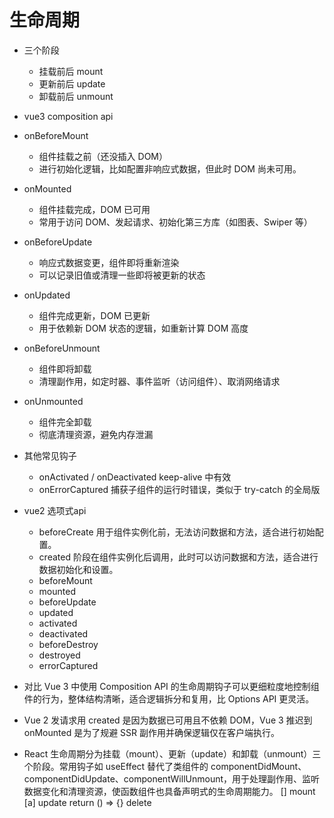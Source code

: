 # 生命周期

- 三个阶段
    - 挂载前后 mount
    - 更新前后 update
    - 卸载前后 unmount

- vue3 composition api 
- onBeforeMount
    - 组件挂载之前（还没插入 DOM）
    - 进行初始化逻辑，比如配置非响应式数据，但此时 DOM 尚未可用。
- onMounted
    - 组件挂载完成，DOM 已可用
    - 常用于访问 DOM、发起请求、初始化第三方库（如图表、Swiper 等）
- onBeforeUpdate
    - 响应式数据变更，组件即将重新渲染
    - 可以记录旧值或清理一些即将被更新的状态

- onUpdated
    - 组件完成更新，DOM 已更新
    - 用于依赖新 DOM 状态的逻辑，如重新计算 DOM 高度

- onBeforeUnmount
    - 组件即将卸载
    - 清理副作用，如定时器、事件监听（访问组件）、取消网络请求

- onUnmounted
    - 组件完全卸载
    - 彻底清理资源，避免内存泄漏

- 其他常见钩子
    - onActivated / onDeactivated
    keep-alive 中有效
    - onErrorCaptured
    捕获子组件的运行时错误，类似于 try-catch 的全局版

- vue2 选项式api
    - beforeCreate 用于组件实例化前，无法访问数据和方法，适合进行初始配置。
    - created 阶段在组件实例化后调用，此时可以访问数据和方法，适合进行数据初始化和设置。
    - beforeMount
    - mounted
    - beforeUpdate
    - updated
    - activated 
    - deactivated
    - beforeDestroy
    - destroyed
    - errorCaptured

- 对比
    Vue 3 中使用 Composition API 的生命周期钩子可以更细粒度地控制组件的行为，整体结构清晰，适合逻辑拆分和复用，比 Options API 更灵活。

- Vue 2 发请求用 created 是因为数据已可用且不依赖 DOM，Vue 3 推迟到 onMounted 是为了规避 SSR 副作用并确保逻辑仅在客户端执行。

- React 生命周期分为挂载（mount）、更新（update）和卸载（unmount）三个阶段。常用钩子如 useEffect 替代了类组件的 componentDidMount、componentDidUpdate、componentWillUnmount，用于处理副作用、监听数据变化和清理资源，使函数组件也具备声明式的生命周期能力。
    [] mount
    [a] update
    return () => {}   delete